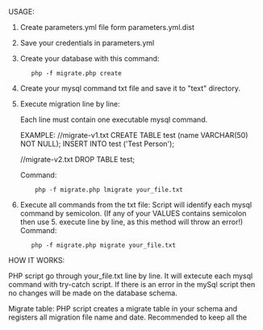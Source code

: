 USAGE:


1.  Create parameters.yml file form parameters.yml.dist
2.  Save your credentials in parameters.yml
3.  Create your database with this command:

		   php -f migrate.php create

4.  Create your mysql command txt file and save it to "text" directory.
    
5.  Execute migration line by line:
        
    Each line must contain one executable mysql command.

    EXAMPLE:
    //migrate-v1.txt
    CREATE TABLE test (name VARCHAR(50) NOT NULL);
    INSERT INTO test ('Test Person');

    //migrate-v2.txt
    DROP TABLE test;

    Command: 

            php -f migrate.php lmigrate your_file.txt

6.  Execute all commands from the txt file:
    Script will identify each mysql command by semicolon. 
    (If any of your VALUES contains semicolon then use 5. execute line by line,
     as this method will throw an error!)
    Command:

           php -f migrate.php migrate your_file.txt
    


HOW IT WORKS:

PHP script go through your_file.txt line by line. It will extecute each mysql command with try-catch script. If there is an error in the mySql script then no changes will be made on the database schema.

Migrate table:
PHP script creates a migrate table in your schema and registers all migration file name and date. Recommended to keep all the 